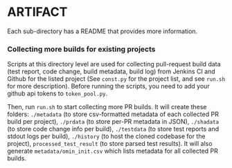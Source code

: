 # ARTIFACT


Each sub-directory has a README that provides more information.

### Collecting more builds for existing projects

Scripts at this directory level are used for collecting pull-request build data (test report, code change, build metadata, build log) from Jenkins CI and Github for the listed project (See `const.py` for the project list, and see `run.sh` for more description). 
Before running the scripts, you need to add your github api tokens to `token_pool.py`. 

Then, run `run.sh` to start collecting more PR builds. It will create these folders: `./metadata` (to store csv-formatted metadata of each collected PR build per project), `./prdata` (to store per-PR metadata in JSON), `./shadata` (to store code change info per build), `./testdata` (to store test reports and stdout logs per build), `./history` (to host the cloned codebase for the project), `processed_test_result` (to store parsed test results). It will also generate `metadata/omin_init.csv` which lists metadata for all collected PR builds.

